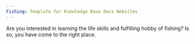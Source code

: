 ```yaml
---
Fishing: Template for Knowledge Base Docs Websites
---
```

Are you interested in learning the life skills and fulfilling hobby of fishing? Is so, you have come to the right place.